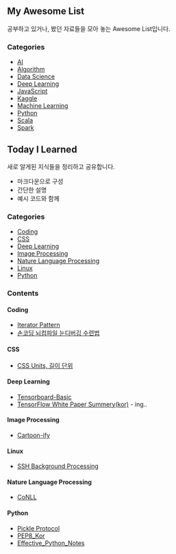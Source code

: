 ## My Awesome List

 공부하고 있거나, 봤던 자료들을 모아 놓는 Awesome List입니다.

### Categories

- [AI](AI/Awesome-AI.md)
- [Algorithm](Algorithm/Awesome-AIgorithm.md)
- [Data Science](Data%20Science/Awesome-Data-Science.md)
- [Deep Learning](Deep%20Learning/Awesome-Deep-Learning.md)
- [JavaScript](JavaScript/Awesome-JavaScript.md)
- [Kaggle](Kaggle/Awesome-Kaggle.md)
- [Machine Learning](Machine%20Learning/Awesome-Machine-Learning.md)
- [Python](Python/Awesome-Python.md)
- [Scala](Scala/Awesome-Scala.md)
- [Spark](Spark/Awesome-Spark.md)

## Today I Learned

새로 알게된 지식들을 정리하고 공유합니다.  

- 마크다운으로 구성
- 간단한 설명
- 예시 코드와 함께

### Categories

- [Coding](#coding)
- [CSS](#css)
- [Deep Learning](#deep-learning)
- [Image Processing](#image-processing)
- [Nature Language Processing](#nature-language-processing)
- [Linux](#linux)
- [Python](#python)


### Contents

#### Coding
- [Iterator Pattern](Code/Iterator.md)
- [손코딩 뇌컴파일 눈디버깅 수련법](Code/HandCoding_BrainCompile_EyeDebugging.md)

#### CSS
- [CSS Units, 길이 단위](CSS/CSS_Units.md)

#### Deep Learning
- [Tensorboard-Basic](Deep%20Learning/Tensorboard-Basic.md)
- [TensorFlow White Paper Summery(kor)](Deep%20Learning/Tensorflow-whitepaper-summary_kor.md) - ing..

#### Image Processing
- [Cartoon-ify](Image%20Processing/catoon-ify.md)

#### Linux
- [SSH Background Processing](Linux/ssh_background_processing.md)

#### Nature Language Processing
- [CoNLL](Nature%20Language%20Processing/CoNLL.md)

#### Python
- [Pickle Protocol](Python/Pickle_Protocols.md)
- [PEP8_Kor](Python/PEP_8/README.md)
- [Effective_Python_Notes](Python/Effective_Python_Summary/README.md)
